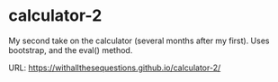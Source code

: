 # calculator-2

My second take on the calculator (several months after my first). Uses bootstrap, and the eval() method.

URL: https://withallthesequestions.github.io/calculator-2/
